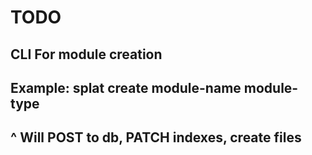 # TODO

## CLI For module creation
## Example: splat create module-name module-type
## ^ Will POST to db, PATCH indexes, create files